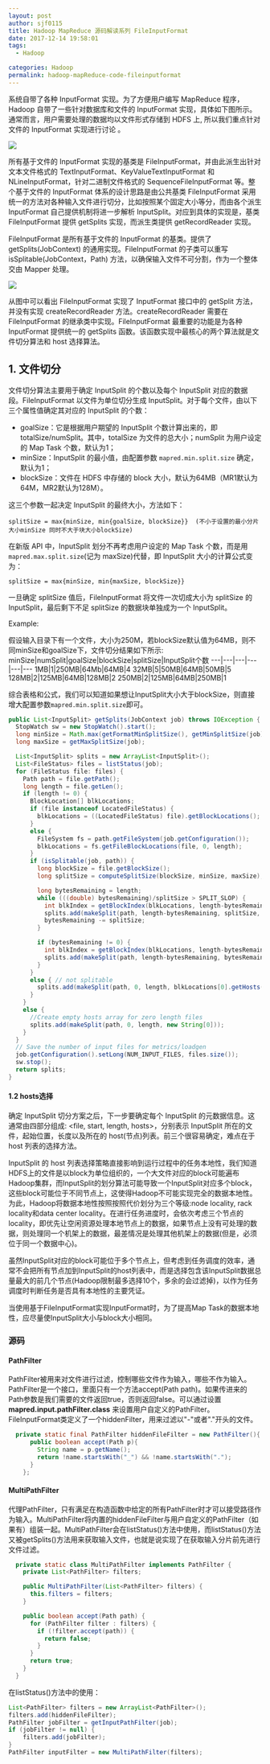 ```yaml
---
layout: post
author: sjf0115
title: Hadoop MapReduce 源码解读系列 FileInputFormat
date: 2017-12-14 19:58:01
tags:
  - Hadoop

categories: Hadoop
permalink: hadoop-mapReduce-code-fileinputformat
---
```


系统自带了各种 InputFormat 实现。为了方便用户编写 MapReduce 程序，Hadoop 自带了一些针对数据库和文件的 InputFormat 实现，具体如下图所示。通常而言，用户需要处理的数据均以文件形式存储到 HDFS 上, 所以我们重点针对文件的 InputFormat 实现进行讨论 。

![](https://github.com/sjf0115/ImageBucket/blob/main/Hadoop/hadoop-mapReduce-code-fileinputformat-1.png?raw=true)

所有基于文件的 InputFormat 实现的基类是 FileInputFormat，并由此派生出针对文本文件格式的 TextInputFormat、KeyValueTextInputFormat 和 NLineInputFormat，针对二进制文件格式的 SequenceFileInputFormat 等。整个基于文件的 InputFormat 体系的设计思路是由公共基类 FileInputFormat 采用统一的方法对各种输入文件进行切分，比如按照某个固定大小等分，而由各个派生 InputFormat 自己提供机制将进一步解析 InputSplit。对应到具体的实现是，基类 FileInputFormat 提供 getSplits 实现，而派生类提供 getRecordReader 实现。

FileInputFormat 是所有基于文件的 InputFormat 的基类。提供了 getSplits(JobContext) 的通用实现。FileInputFormat 的子类可以重写 isSplitable(JobContext，Path) 方法，以确保输入文件不可分割，作为一个整体交由 Mapper 处理。

![](https://github.com/sjf0115/ImageBucket/blob/main/Hadoop/hadoop-mapReduce-code-fileinputformat-2.png?raw=true)

从图中可以看出 FileInputFormat 实现了 InputFormat 接口中的 getSplit 方法，并没有实现 createRecordReader 方法。createRecordReader 需要在 FileInputFormat 的继承类中实现。FileInputFormat 最重要的功能是为各种 InputFormat 提供统一的 getSplits 函数。该函数实现中最核心的两个算法就是文件切分算法和 host 选择算法。

## 1. 文件切分

文件切分算法主要用于确定 InputSplit 的个数以及每个 InputSplit 对应的数据段。FileInputFormat 以文件为单位切分生成 InputSplit。对于每个文件，由以下三个属性值确定其对应的 InputSplit 的个数：
- goalSize：它是根据用户期望的 InputSplit 个数计算出来的，即 totalSize/numSplit。其中，totalSize 为文件的总大小；numSplit 为用户设定的 Map Task 个数，默认为1；
- minSize：InputSplit 的最小值，由配置参数 `mapred.min.split.size` 确定，默认为1；
- blockSize：文件在 HDFS 中存储的 block 大小，默认为64MB（MR1默认为64M，MR2默认为128M）。

这三个参数一起决定 InputSplit 的最终大小，方法如下：
```
splitSize = max{minSize, min{goalSize, blockSize}}  (不小于设置的最小分片大小minSize 同时不大于块大小blockSize)
```
在新版 API 中，InputSplit 划分不再考虑用户设定的 Map Task 个数，而是用 `mapred.max.split.size`(记为 maxSize)代替，即 InputSplit 大小的计算公式变为：
```
splitSize = max{minSize, min{maxSize, blockSize}}
```
一旦确定 splitSize 值后，FileInputFormat 将文件一次切成大小为 splitSize 的 InputSplit，最后剩下不足 splitSize 的数据块单独成为一个 InputSplit。

Example:

假设输入目录下有一个文件，大小为250M，若blockSize默认值为64MB，则不同minSize和goalSize下，文件切分结果如下所示:
minSize|numSplit|goalSize|blockSize|splitSize|InputSplit个数
---|---|---|---|---|---
1MB|1|250MB|64Mb|64MB|4
32MB|5|50MB|64MB|50MB|5
128MB|2|125MB|64MB|128MB|2
250MB|2|125MB|64MB|250MB|1

综合表格和公式，我们可以知道如果想让InputSplit大小大于blockSize，则直接增大配置参数`mapred.min.split.size`即可。

```java
public List<InputSplit> getSplits(JobContext job) throws IOException {
  StopWatch sw = new StopWatch().start();
  long minSize = Math.max(getFormatMinSplitSize(), getMinSplitSize(job));
  long maxSize = getMaxSplitSize(job);

  List<InputSplit> splits = new ArrayList<InputSplit>();
  List<FileStatus> files = listStatus(job);
  for (FileStatus file: files) {
    Path path = file.getPath();
    long length = file.getLen();
    if (length != 0) {
      BlockLocation[] blkLocations;
      if (file instanceof LocatedFileStatus) {
        blkLocations = ((LocatedFileStatus) file).getBlockLocations();
      }
      else {
        FileSystem fs = path.getFileSystem(job.getConfiguration());
        blkLocations = fs.getFileBlockLocations(file, 0, length);
      }
      if (isSplitable(job, path)) {
        long blockSize = file.getBlockSize();
        long splitSize = computeSplitSize(blockSize, minSize, maxSize);

        long bytesRemaining = length;
        while (((double) bytesRemaining)/splitSize > SPLIT_SLOP) {
          int blkIndex = getBlockIndex(blkLocations, length-bytesRemaining);
          splits.add(makeSplit(path, length-bytesRemaining, splitSize, blkLocations[blkIndex].getHosts(), blkLocations[blkIndex].getCachedHosts()));
          bytesRemaining -= splitSize;
        }

        if (bytesRemaining != 0) {
          int blkIndex = getBlockIndex(blkLocations, length-bytesRemaining);
          splits.add(makeSplit(path, length-bytesRemaining, bytesRemaining, blkLocations[blkIndex].getHosts(), blkLocations[blkIndex].getCachedHosts()));
        }
      }
      else { // not splitable
        splits.add(makeSplit(path, 0, length, blkLocations[0].getHosts(), blkLocations[0].getCachedHosts()));
      }
    }
    else {
      //Create empty hosts array for zero length files
      splits.add(makeSplit(path, 0, length, new String[0]));
    }
  }
  // Save the number of input files for metrics/loadgen
  job.getConfiguration().setLong(NUM_INPUT_FILES, files.size());
  sw.stop();
  return splits;
}
```

#### 1.2 hosts选择

确定 InputSplit 切分方案之后，下一步要确定每个 InputSplit 的元数据信息。这通常由四部分组成: <file, start, length, hosts>，分别表示 InputSplit 所在的文件，起始位置，长度以及所在的 host(节点)列表。前三个很容易确定，难点在于 host 列表的选择方法。

InputSplit 的 host 列表选择策略直接影响到运行过程中的任务本地性，我们知道HDFS上的文件是以block为单位组织的，一个大文件对应的block可能遍布Hadoop集群，而InputSplit的划分算法可能导致一个InputSplit对应多个block，这些block可能位于不同节点上，这使得Hadoop不可能实现完全的数据本地性。为此，Hadoop将数据本地性按照按照代价划分为三个等级:node locality, rack locality和data center locality。在进行任务进度时，会依次考虑三个节点的locality，即优先让空闲资源处理本地节点上的数据，如果节点上没有可处理的数据，则处理同一个机架上的数据，最差情况是处理其他机架上的数据(但是，必须位于同一个数据中心)。

虽然InputSplit对应的block可能位于多个节点上，但考虑到任务调度的效率，通常不会把所有节点加到InputSplit的host列表中，而是选择包含该InputSplit数据总量最大的前几个节点(Hadoop限制最多选择10个，多余的会过滤掉)，以作为任务调度时判断任务是否具有本地性的主要凭证。

当使用基于FileInputFormat实现InputFormat时，为了提高Map Task的数据本地性，应尽量使InputSplit大小与block大小相同。


### 源码

#### PathFilter
PathFilter被用来对文件进行过滤，控制哪些文件作为输入，哪些不作为输入。PathFilter是一个接口，里面只有一个方法accept(Path path)。如果传进来的Path参数是我们需要的文件返回true，否则返回false。可以通过设置 **mapred.input.pathFilter.class** 来设置用户自定义的PathFilter。FileInputFormat类定义了一个hiddenFilter，用来过滤以"-"或者"."开头的文件。

```java
  private static final PathFilter hiddenFileFilter = new PathFilter(){
      public boolean accept(Path p){
        String name = p.getName();
        return !name.startsWith("_") && !name.startsWith(".");
      }
    };
```
#### MultiPathFilter

代理PathFilter，只有满足在构造函数中给定的所有PathFilter时才可以接受路径作为输入。MultiPathFilter将内置的hiddenFileFilter与用户自定义的PathFilter（如果有）组装一起。MultiPathFilter会在listStatus()方法中使用，而listStatus()方法又被getSplits()方法用来获取输入文件，也就是说实现了在获取输入分片前先进行文件过滤。


```java
  private static class MultiPathFilter implements PathFilter {
    private List<PathFilter> filters;

    public MultiPathFilter(List<PathFilter> filters) {
      this.filters = filters;
    }

    public boolean accept(Path path) {
      for (PathFilter filter : filters) {
        if (!filter.accept(path)) {
          return false;
        }
      }
      return true;
    }
  }
```
在listStatus()方法中的使用：

```java
List<PathFilter> filters = new ArrayList<PathFilter>();
filters.add(hiddenFileFilter);
PathFilter jobFilter = getInputPathFilter(job);
if (jobFilter != null) {
    filters.add(jobFilter);
}
PathFilter inputFilter = new MultiPathFilter(filters);
```
